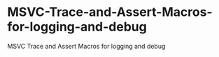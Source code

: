 # MSVC-Trace-and-Assert-Macros-for-logging-and-debug
MSVC Trace and Assert Macros for logging and debug
